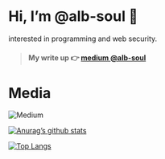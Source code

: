# Hi, I’m @alb-soul 👋

interested in programming and web security.

> ####  My write up 👉 [medium @alb-soul](https://medium.com/@alb-soul)
# Media
![Medium](https://img.shields.io/badge/Medium-12100E?style=for-the-badge&logo=medium&logoColor=white)

[![Anurag’s github stats](https://github-readme-stats.vercel.app/api?username=alb-soul)](https://github.com/alb-soul)

[![Top Langs](https://github-readme-stats.vercel.app/api/top-langs/?username=alb-soul&layout=compact)](https://github.com/alb-soul)

